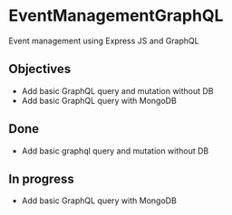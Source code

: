 # EventManagementGraphQL

Event management using Express JS and GraphQL

## Objectives

- Add basic GraphQL query and mutation without DB
- Add basic GraphQL query with MongoDB

## Done

- Add basic graphql query and mutation without DB

## In progress

- Add basic GraphQL query with MongoDB
